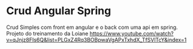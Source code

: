 # Crud Angular Spring
Crud Simples com front em angular e o back com uma api em spring.
Projeto do treinamento da Loiane https://www.youtube.com/watch?v=qJnjz8FIs6Q&list=PLGxZ4Rq3BOBpwaVgAPxTxhdX_TfSVlTcY&index=1
